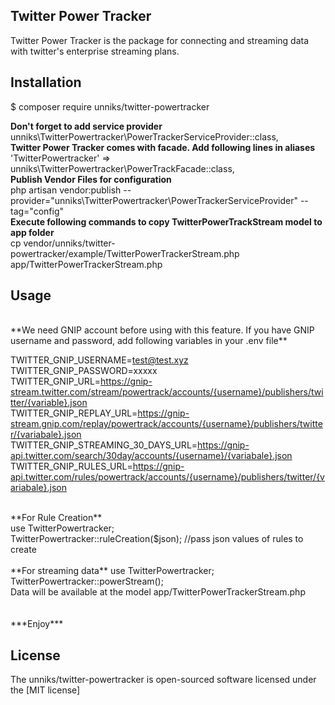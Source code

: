 
## Twitter Power Tracker

Twitter Power Tracker is the package for connecting and streaming data with twitter's enterprise streaming plans.

## Installation

$ composer require unniks/twitter-powertracker

**Don't forget to add service provider** <br>
unniks\TwitterPowertracker\PowerTrackerServiceProvider::class,
<br>
**Twitter Power Tracker comes with facade. Add following lines in aliases** <br>
'TwitterPowertracker' => unniks\TwitterPowertracker\PowerTrackFacade::class,
<br>
**Publish Vendor Files for configuration** <br>
php artisan vendor:publish --provider="unniks\TwitterPowertracker\PowerTrackerServiceProvider" --tag="config"
<br>
**Execute following commands to copy TwitterPowerTrackStream model to app folder** <br>
cp vendor/unniks/twitter-powertracker/example/TwitterPowerTrackerStream.php app/TwitterPowerTrackerStream.php
<br>
## Usage
<br>
**We need GNIP account before using with this feature. If you have GNIP username and password, add following variables in your .env file** <br>

TWITTER_GNIP_USERNAME=test@test.xyz <br>
TWITTER_GNIP_PASSWORD=xxxxx <br>
TWITTER_GNIP_URL=https://gnip-stream.twitter.com/stream/powertrack/accounts/{username}/publishers/twitter/{variable}.json <br>
TWITTER_GNIP_REPLAY_URL=https://gnip-stream.gnip.com/replay/powertrack/accounts/{username}/publishers/twitter/{variabale}.json <br>
TWITTER_GNIP_STREAMING_30_DAYS_URL=https://gnip-api.twitter.com/search/30day/accounts/{username}/{variabale}.json <br>
TWITTER_GNIP_RULES_URL=https://gnip-api.twitter.com/rules/powertrack/accounts/{username}/publishers/twitter/{variabale}.json <br>

<br>
 **For Rule Creation** <br>
use TwitterPowertracker; <br>
TwitterPowertracker::ruleCreation($json); //pass json values of rules to create<br> <br>
 **For streaming data**
use TwitterPowertracker; <br>
TwitterPowertracker::powerStream(); <br>
Data will be available at the model app/TwitterPowerTrackerStream.php <br>
<br>
<br>
 ***Enjoy***

## License

The unniks/twitter-powertracker is open-sourced software licensed under the [MIT license]
